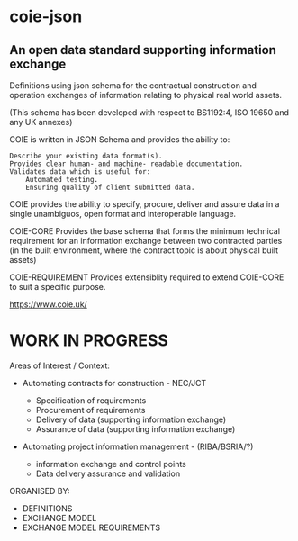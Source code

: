 # coie-json

## An open data standard supporting information exchange

Definitions using json schema for the contractual construction and 
operation exchanges of information relating to physical real world assets.

(This schema has been developed with respect to BS1192:4, ISO 19650 and any UK annexes)

COIE is written in JSON Schema and provides the ability to:

    Describe your existing data format(s).
    Provides clear human- and machine- readable documentation.
    Validates data which is useful for:
        Automated testing.
        Ensuring quality of client submitted data.

COIE provides the ability to specify, procure, deliver and assure data in a single unambiguos, open format and interoperable language.

COIE-CORE
Provides the base schema that forms the minimum technical requirement for an information exchange between two contracted parties (in the built environment, where the contract topic is about physical built assets)



COIE-REQUIREMENT 
Provides extensiblity required to extend COIE-CORE to suit a specific purpose. 

https://www.coie.uk/


# WORK IN PROGRESS

Areas of Interest / Context:

* Automating contracts for construction - NEC/JCT
    * Specification of requirements
    * Procurement of requirements
    * Delivery of data (supporting information exchange)
    * Assurance of data (supporting information exchange)   
    
* Automating project information management - (RIBA/BSRIA/?)
    * information exchange and control points
    * Data delivery assurance and validation

ORGANISED BY:
* DEFINITIONS
* EXCHANGE MODEL
* EXCHANGE MODEL REQUIREMENTS
